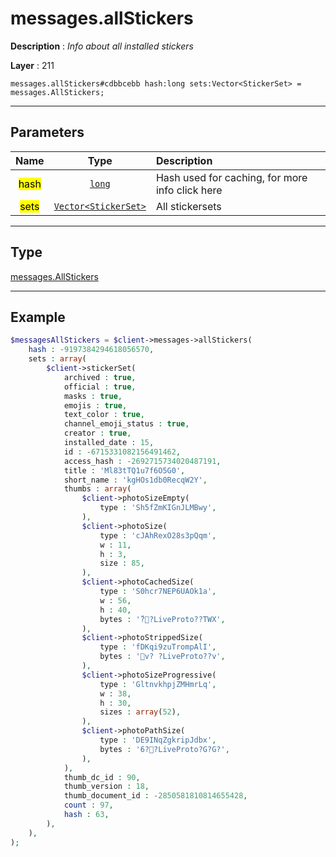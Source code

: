# messages.allStickers

**Description** : *Info about all installed stickers*

**Layer** : 211

```tl
messages.allStickers#cdbbcebb hash:long sets:Vector<StickerSet> = messages.AllStickers;
```

---

## Parameters

| Name | Type | Description |
| :---: | :---: | :--- |
| <mark>hash</mark> | [`long`](type/long) | Hash used for caching, for more info click here |
| <mark>sets</mark> | [`Vector<StickerSet>`](type/StickerSet) | All stickersets |

---

## Type

[messages.AllStickers](type/messages.AllStickers)

---

## Example

```php
$messagesAllStickers = $client->messages->allStickers(
	hash : -9197384294618056570,
	sets : array(
		$client->stickerSet(
			archived : true,
			official : true,
			masks : true,
			emojis : true,
			text_color : true,
			channel_emoji_status : true,
			creator : true,
			installed_date : 15,
			id : -6715331082156491462,
			access_hash : -2692715734020487191,
			title : 'Ml83tTQ1u7f6O5G0',
			short_name : 'kgHOs1db0RecqW2Y',
			thumbs : array(
				$client->photoSizeEmpty(
					type : 'Sh5fZmKIGnJLMBwy',
				),
				$client->photoSize(
					type : 'cJAhRexO28s3pQqm',
					w : 11,
					h : 3,
					size : 85,
				),
				$client->photoCachedSize(
					type : 'S0hcr7NEP6UAOk1a',
					w : 56,
					h : 40,
					bytes : '̎??LiveProto??TWX',
				),
				$client->photoStrippedSize(
					type : 'fDKqi9zuTrompAlI',
					bytes : 'v? ?LiveProto??v',
				),
				$client->photoSizeProgressive(
					type : 'GltnvkhpjZMHmrLq',
					w : 38,
					h : 30,
					sizes : array(52),
				),
				$client->photoPathSize(
					type : 'DE9INqZgkripJdbx',
					bytes : '6??LiveProto?G?G?',
				),
			),
			thumb_dc_id : 90,
			thumb_version : 18,
			thumb_document_id : -2850581810814655428,
			count : 97,
			hash : 63,
		),
	),
);
```